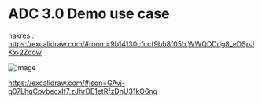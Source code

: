 # ADC 3.0 Demo use case  
nakres : 
https://excalidraw.com/#room=9b14130cfccf9bb8f05b,WWQDDdg8_eDSpJKx-2Zcow

![image](https://github.com/user-attachments/assets/29633a93-dcf2-48e6-89b9-4e9eb831f8ef)






https://excalidraw.com/#json=GAvj-g07LhqCpvbecxIf7,zJhrDE1etRfzDnU31kO6ng
